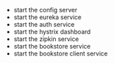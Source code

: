 - start the config server
- start the eureka service
- start the auth service
- start the hystrix dashboard
- start the zipkin service
- start the bookstore service
- start the bookstore client service